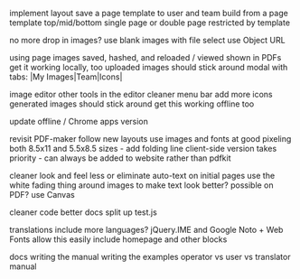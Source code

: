 
implement layout
  save a page template to user and team
  build from a page template
  top/mid/bottom
  single page or double page
  restricted by template

no more drop in images?
  use blank images with file select
  use Object URL

using page images
  saved, hashed, and reloaded / viewed
  shown in PDFs
  get it working locally, too
  uploaded images should stick around
  modal with tabs: |My Images|Team|Icons|

image editor
  other tools in the editor
  cleaner menu bar
  add more icons
  generated images should stick around
  get this working offline too

update offline / Chrome apps version

revisit PDF-maker
  follow new layouts
  use images and fonts at good pixeling
  both 8.5x11 and 5.5x8.5 sizes - add folding line
  client-side version takes priority - can always be added to website rather than pdfkit

cleaner look and feel
  less or eliminate auto-text on initial pages
  use the white fading thing around images to make text look better?
    possible on PDF? use Canvas

cleaner code
  better docs
  split up test.js

translations
  include more languages? jQuery.IME and Google Noto + Web Fonts allow this easily
  include homepage and other blocks

docs
  writing the manual
  writing the examples
  operator vs user vs translator manual

